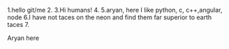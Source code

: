 1.hello git/me
2.
3.Hi humans!
4.
5.aryan, here I like python, c, c++,angular, node
6.I have not taces on the neon and find them far superior to earth taces
7.

Aryan here

